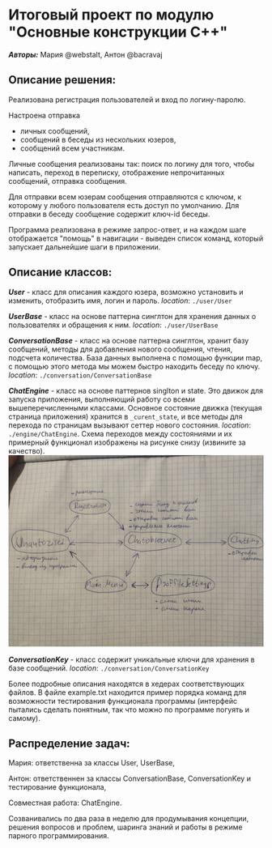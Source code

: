 # Итоговый проект по модулю "Основные конструкции С++"

***Авторы:*** Мария @webstalt, Антон @bacravaj

## Описание решения:

Реализована регистрация пользователей и вход по логину-паролю.

Настроена отправка
- личных сообщений, 
- сообщений в беседы из нескольких юзеров, 
- сообщений всем участникам.

Личные сообщения реализованы так: поиск по логину для того, чтобы написать, переход в переписку, отображение непрочитанных сообщений, отправка сообщения. 

Для отправки всем юзерам сообщения отправляются с ключом, к которому у любого пользователя есть доступ по умолчанию. Для отправки в беседу сообщение содержит ключ-id беседы.

Программа реализована в режиме запрос-ответ, и на каждом шаге отображается "помощь" в навигации - выведен список команд, который запускает дальнейшие шаги в приложении.

## Описание классов:

***User*** - класс для описания каждого юзера, возможно установить и изменить, отобразить имя, логин и пароль. *location*: `./user/User`

***UserBase*** - класс на основе паттерна синглтон для хранения данных о пользователях и обращения к ним. *location*: `./user/UserBase`

***ConversationBase*** - класс на основе паттерна синглтон, хранит базу сообщений, методы для добавления нового сообщения, чтения, подсчета количества. База данных выполнена с помощью функции map, с помощью этого метода мы можем быстро находить беседу по ключу. *location*: `./conversation/ConversationBase`

***ChatEngine*** - класс на основе паттернов singlton и state. Это движок для запуска приложения, выполняющий работу со всеми вышеперечисленными классами. Основное состояние движка (текущая страница приложения) хранится в `_curent_state`, и все методы для перехода по страницам вызывают сеттер нового состояния. *location*: `./engine/ChatEngine`. Схема переходов между состояниями и их примерный функционал изображены на рисунке снизу (извините за качество).
![state_map](https://github.com/webstalt/console-chat/raw/main/state_map.jpg)

***ConversationKey*** - класс содержит уникальные ключи для хранения в базе сообщений. *location*: `./conversation/ConversationKey`

Более подробные описания находятся в хедерах соответствующих файлов. В файле example.txt находится пример порядка команд для возможности тестирования функционала программы (интерфейс пытались сделать понятным, так что можно по программе погуять и самому).

## Распределение задач:

Мария: ответственна за классы User, UserBase,

Антон: ответственнен за классы ConversationBase, ConversationKey и тестирование функционала,

Cовместная работа: ChatEngine. 

Созванивались по два раза в неделю для продумывания концепции, решения вопросов и проблем, шаринга знаний и работы в режиме парного программирования.
